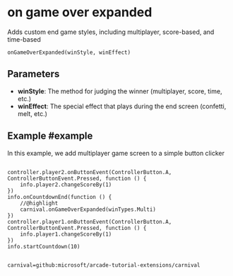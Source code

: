 # on game over expanded

Adds custom end game styles, including multiplayer, score-based, and time-based

```sig
onGameOverExpanded(winStyle, winEffect)
```

## Parameters

* **winStyle**: The method for judging the winner (multiplayer, score, time, etc.)
* **winEffect**: The special effect that plays during the end screen (confetti, melt, etc.)

## Example #example

In this example, we add multiplayer game screen to a simple button clicker

```blocks

controller.player2.onButtonEvent(ControllerButton.A, ControllerButtonEvent.Pressed, function () {
    info.player2.changeScoreBy(1)
})
info.onCountdownEnd(function () {
	//@highlight
    carnival.onGameOverExpanded(winTypes.Multi)
})
controller.player1.onButtonEvent(ControllerButton.A, ControllerButtonEvent.Pressed, function () {
    info.player1.changeScoreBy(1)
})
info.startCountdown(10)


```

```package
carnival=github:microsoft/arcade-tutorial-extensions/carnival
```